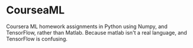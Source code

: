 # CourseaML

Coursera ML homework assignments in Python using Numpy, and TensorFlow, rather than Matlab. Because matlab isn't a real language, and TensorFlow is confusing.
